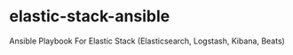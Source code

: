 # elastic-stack-ansible
Ansible Playbook For Elastic Stack (Elasticsearch, Logstash, Kibana, Beats)
